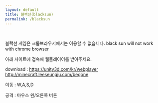 ```yaml
---
layout: default
title: 블랙선(blacksun)
permalink: /blacksun
---
```

<br>

<center><div class="miniclip-game-embed" data-game-name="black-sun" data-theme="0" data-width="1000" data-height="594" data-language="en"></div>

<!-- Insert this code before your <script type="text/javascript">





    </div></body> tag -->
<script src="//static.miniclipcdn.com/js/game-embed.js"></script>

</center>





블랙선 게임은 크롬브라우저에서는 이용할 수 없습니다.
black sun will not work with chrome browser

아래 사이트에 접속해 웹플레이어를 받아주세요.

download : <a href="https://unity3d.com/kr/webplayer" target="_blank">https://unity3d.com/kr/webplayer</a>
http://minecraft.leeseungju.com/begone

이동 : W,A,S,D

공격 : 마우스 왼/오른쪽 버튼